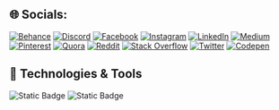 
## 🌐 Socials:
[![Behance](https://img.shields.io/badge/Behance-1769ff?logo=behance&logoColor=white)](https://behance.net/shohan11d) [![Discord](https://img.shields.io/badge/Discord-%237289DA.svg?logo=discord&logoColor=white)](https://discord.gg/https://discord.gg/BGNfaaeG) [![Facebook](https://img.shields.io/badge/Facebook-%231877F2.svg?logo=Facebook&logoColor=white)](https://facebook.com/shohan11d) [![Instagram](https://img.shields.io/badge/Instagram-%23E4405F.svg?logo=Instagram&logoColor=white)](https://instagram.com/shohan.11d) [![LinkedIn](https://img.shields.io/badge/LinkedIn-%230077B5.svg?logo=linkedin&logoColor=white)](https://linkedin.com/in/shohan11d) [![Medium](https://img.shields.io/badge/Medium-12100E?logo=medium&logoColor=white)](https://medium.com/@shohan11d) [![Pinterest](https://img.shields.io/badge/Pinterest-%23E60023.svg?logo=Pinterest&logoColor=white)](https://pinterest.com/shohan11d) [![Quora](https://img.shields.io/badge/Quora-%23B92B27.svg?logo=Quora&logoColor=white)](https://quora.com/profile/Mohammad-Shohan-9-1) [![Reddit](https://img.shields.io/badge/Reddit-%23FF4500.svg?logo=Reddit&logoColor=white)](https://reddit.com/user/shohan11d) [![Stack Overflow](https://img.shields.io/badge/-Stackoverflow-FE7A16?logo=stack-overflow&logoColor=white)](https://stackoverflow.com/users/22441108) [![Twitter](https://img.shields.io/badge/Twitter-%231DA1F2.svg?logo=Twitter&logoColor=white)](https://twitter.com/shohan11d) [![Codepen](https://img.shields.io/badge/Codepen-000000?style=for-the-badge&logo=codepen&logoColor=white)](https://codepen.io/shohan11d) 

 
 ## 🔧 Technologies & Tools
![Static Badge](https://img.shields.io/badge/OS-Linux-2bbc8a?style=flat&logo=Linux%20Mint&logoColor=white)
![Static Badge](https://img.shields.io/badge/Neovim-red?style=flat&logo=Neovim&logoColor=white&label=%20Editor&labelColor=Blue)



